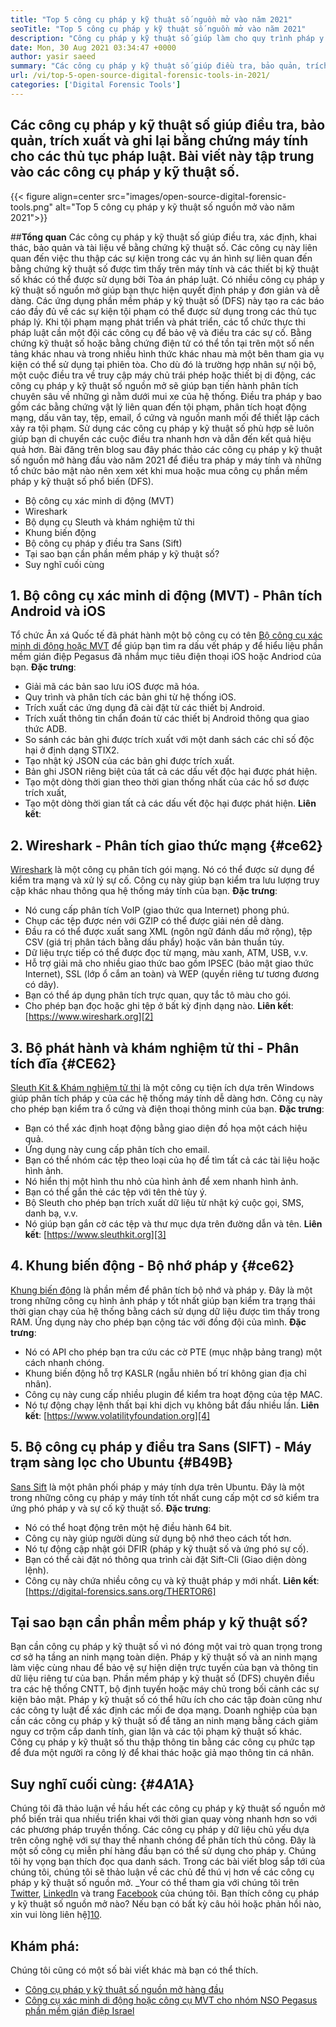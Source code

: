 ```yaml
---
title: "Top 5 công cụ pháp y kỹ thuật số nguồn mở vào năm 2021" 
seoTitle: "Top 5 công cụ pháp y kỹ thuật số nguồn mở vào năm 2021" 
description: "Công cụ pháp y kỹ thuật số giúp làm cho quy trình pháp y kỹ thuật số đơn giản và dễ dàng cho các thủ tục pháp lý. Bài viết này liệt kê các công cụ pháp y kỹ thuật số nguồn mở." 
date: Mon, 30 Aug 2021 03:34:47 +0000
author: yasir saeed
summary: "Các công cụ pháp y kỹ thuật số giúp điều tra, bảo quản, trích xuất và ghi lại bằng chứng máy tính cho các thủ tục pháp luật. Bài viết này tập trung vào các công cụ pháp y kỹ thuật số." 
url: /vi/top-5-open-source-digital-forensic-tools-in-2021/
categories: ['Digital Forensic Tools']
---
```


## Các công cụ pháp y kỹ thuật số giúp điều tra, bảo quản, trích xuất và ghi lại bằng chứng máy tính cho các thủ tục pháp luật. Bài viết này tập trung vào các công cụ pháp y kỹ thuật số.

{{< figure align=center src="images/open-source-digital-forensic-tools.png" alt="Top 5 công cụ pháp y kỹ thuật số nguồn mở vào năm 2021">}}


##**Tổng quan**
Các công cụ pháp y kỹ thuật số giúp điều tra, xác định, khai thác, bảo quản và tài liệu về bằng chứng kỹ thuật số. Các công cụ này liên quan đến việc thu thập các sự kiện trong các vụ án hình sự liên quan đến bằng chứng kỹ thuật số được tìm thấy trên máy tính và các thiết bị kỹ thuật số khác có thể được sử dụng bởi Tòa án pháp luật. Có nhiều công cụ pháp y kỹ thuật số nguồn mở giúp bạn thực hiện quyết định pháp y đơn giản và dễ dàng. Các ứng dụng phần mềm pháp y kỹ thuật số (DFS) này tạo ra các báo cáo đầy đủ về các sự kiện tội phạm có thể được sử dụng trong các thủ tục pháp lý. Khi tội phạm mạng phát triển và phát triển, các tổ chức thực thi pháp luật cần một đội các công cụ để bảo vệ và điều tra các sự cố.
Bằng chứng kỹ thuật số hoặc bằng chứng điện tử có thể tồn tại trên một số nền tảng khác nhau và trong nhiều hình thức khác nhau mà một bên tham gia vụ kiện có thể sử dụng tại phiên tòa. Cho dù đó là trường hợp nhân sự nội bộ, một cuộc điều tra về truy cập máy chủ trái phép hoặc thiết bị di động, các công cụ pháp y kỹ thuật số nguồn mở sẽ giúp bạn tiến hành phân tích chuyên sâu về những gì nằm dưới mui xe của hệ thống. Điều tra pháp y bao gồm các bằng chứng vật lý liên quan đến tội phạm, phân tích hoạt động mạng, dấu vân tay, tệp, email, ổ cứng và nguồn manh mối để thiết lập cách xảy ra tội phạm. Sử dụng các công cụ pháp y kỹ thuật số phù hợp sẽ luôn giúp bạn di chuyển các cuộc điều tra nhanh hơn và dẫn đến kết quả hiệu quả hơn.
Bài đăng trên blog sau đây phác thảo các công cụ pháp y kỹ thuật số nguồn mở hàng đầu vào năm 2021 để điều tra pháp y máy tính và những tổ chức bảo mật nào nên xem xét khi mua hoặc mua công cụ phần mềm pháp y kỹ thuật số phổ biến (DFS).
  * Bộ công cụ xác minh di động (MVT)
  * Wireshark
  * Bộ dụng cụ Sleuth và khám nghiệm tử thi
  * Khung biến động
  * Bộ công cụ pháp y điều tra Sans (Sift)
  * Tại sao bạn cần phần mềm pháp y kỹ thuật số?
  * Suy nghĩ cuối cùng

## 1. Bộ công cụ xác minh di động (MVT) - Phân tích Android và iOS
Tổ chức Ân xá Quốc tế đã phát hành một bộ công cụ có tên [Bộ công cụ xác minh di động hoặc MVT][1] để giúp bạn tìm ra dấu vết pháp y để hiểu liệu phần mềm gián điệp Pegasus đã nhắm mục tiêu điện thoại iOS hoặc Andriod của bạn.
**Đặc trưng**:
  * Giải mã các bản sao lưu iOS được mã hóa.
  * Quy trình và phân tích các bản ghi từ hệ thống iOS.
  * Trích xuất các ứng dụng đã cài đặt từ các thiết bị Android.
  * Trích xuất thông tin chẩn đoán từ các thiết bị Android thông qua giao thức ADB.
  * So sánh các bản ghi được trích xuất với một danh sách các chỉ số độc hại ở định dạng STIX2.
  * Tạo nhật ký JSON của các bản ghi được trích xuất.
  * Bản ghi JSON riêng biệt của tất cả các dấu vết độc hại được phát hiện.
  * Tạo một dòng thời gian theo thời gian thống nhất của các hồ sơ được trích xuất,
  * Tạo một dòng thời gian tất cả các dấu vết độc hại được phát hiện.
**Liên kết**:

## 2. Wireshark - Phân tích giao thức mạng   {#ce62}
[Wireshark][2] là một công cụ phân tích gói mạng. Nó có thể được sử dụng để kiểm tra mạng và xử lý sự cố. Công cụ này giúp bạn kiểm tra lưu lượng truy cập khác nhau thông qua hệ thống máy tính của bạn.
**Đặc trưng**:
  * Nó cung cấp phân tích VoIP (giao thức qua Internet) phong phú.
  * Chụp các tệp được nén với GZIP có thể được giải nén dễ dàng.
  * Đầu ra có thể được xuất sang XML (ngôn ngữ đánh dấu mở rộng), tệp CSV (giá trị phân tách bằng dấu phẩy) hoặc văn bản thuần túy.
  * Dữ liệu trực tiếp có thể được đọc từ mạng, màu xanh, ATM, USB, v.v.
  * Hỗ trợ giải mã cho nhiều giao thức bao gồm IPSEC (bảo mật giao thức Internet), SSL (lớp ổ cắm an toàn) và WEP (quyền riêng tư tương đương có dây).
  * Bạn có thể áp dụng phân tích trực quan, quy tắc tô màu cho gói.
  * Cho phép bạn đọc hoặc ghi tệp ở bất kỳ định dạng nào.
**Liên kết**: [https://www.wireshark.org][2]

## 3. Bộ phát hành và khám nghiệm tử thi - Phân tích đĩa   {#CE62}
[Sleuth Kit & Khám nghiệm tử thi][3] là một công cụ tiện ích dựa trên Windows giúp phân tích pháp y của các hệ thống máy tính dễ dàng hơn. Công cụ này cho phép bạn kiểm tra ổ cứng và điện thoại thông minh của bạn.
**Đặc trưng**:
  * Bạn có thể xác định hoạt động bằng giao diện đồ họa một cách hiệu quả.
  * Ứng dụng này cung cấp phân tích cho email.
  * Bạn có thể nhóm các tệp theo loại của họ để tìm tất cả các tài liệu hoặc hình ảnh.
  * Nó hiển thị một hình thu nhỏ của hình ảnh để xem nhanh hình ảnh.
  * Bạn có thể gắn thẻ các tệp với tên thẻ tùy ý.
  * Bộ Sleuth cho phép bạn trích xuất dữ liệu từ nhật ký cuộc gọi, SMS, danh bạ, v.v.
  * Nó giúp bạn gắn cờ các tệp và thư mục dựa trên đường dẫn và tên.
**Liên kết**: [https://www.sleuthkit.org][3]

## 4. Khung biến động - Bộ nhớ pháp y   {#ce62}
[Khung biến động][4] là phần mềm để phân tích bộ nhớ và pháp y. Đây là một trong những công cụ hình ảnh pháp y tốt nhất giúp bạn kiểm tra trạng thái thời gian chạy của hệ thống bằng cách sử dụng dữ liệu được tìm thấy trong RAM. Ứng dụng này cho phép bạn cộng tác với đồng đội của mình.
**Đặc trưng**:
  * Nó có API cho phép bạn tra cứu các cờ PTE (mục nhập bảng trang) một cách nhanh chóng.
  * Khung biến động hỗ trợ KASLR (ngẫu nhiên bố trí không gian địa chỉ nhân).
  * Công cụ này cung cấp nhiều plugin để kiểm tra hoạt động của tệp MAC.
  * Nó tự động chạy lệnh thất bại khi dịch vụ không bắt đầu nhiều lần.
**Liên kết**: [https://www.volatilityfoundation.org][4]

## 5. Bộ công cụ pháp y điều tra Sans (SIFT) - Máy trạm sàng lọc cho Ubuntu   {#B49B}
[Sans Sift][5] là một phân phối pháp y máy tính dựa trên Ubuntu. Đây là một trong những công cụ pháp y máy tính tốt nhất cung cấp một cơ sở kiểm tra ứng phó pháp y và sự cố kỹ thuật số.
**Đặc trưng**:
  * Nó có thể hoạt động trên một hệ điều hành 64 bit.
  * Công cụ này giúp người dùng sử dụng bộ nhớ theo cách tốt hơn.
  * Nó tự động cập nhật gói DFIR (pháp y kỹ thuật số và ứng phó sự cố).
  * Bạn có thể cài đặt nó thông qua trình cài đặt Sift-Cli (Giao diện dòng lệnh).
  * Công cụ này chứa nhiều công cụ và kỹ thuật pháp y mới nhất.
**Liên kết**: [https://digital-forensics.sans.org/THERTOR6]

## Tại sao bạn cần phần mềm pháp y kỹ thuật số?
Bạn cần công cụ pháp y kỹ thuật số vì nó đóng một vai trò quan trọng trong cơ sở hạ tầng an ninh mạng toàn diện. Pháp y kỹ thuật số và an ninh mạng làm việc cùng nhau để bảo vệ sự hiện diện trực tuyến của bạn và thông tin dữ liệu riêng tư của bạn. Phần mềm pháp y kỹ thuật số (DFS) chuyên điều tra các hệ thống CNTT, bộ định tuyến hoặc máy chủ trong bối cảnh các sự kiện bảo mật.
Pháp y kỹ thuật số có thể hữu ích cho các tập đoàn cũng như các công ty luật để xác định các mối đe dọa mạng. Doanh nghiệp của bạn cần các công cụ pháp y kỹ thuật số để tăng an ninh mạng bằng cách giảm nguy cơ trộm cắp danh tính, gian lận và các tội phạm kỹ thuật số khác. Công cụ pháp y kỹ thuật số thu thập thông tin bằng các công cụ phức tạp để đưa một người ra công lý để khai thác hoặc giả mạo thông tin cá nhân.

## Suy nghĩ cuối cùng:   {#4A1A}
Chúng tôi đã thảo luận về hầu hết các công cụ pháp y kỹ thuật số nguồn mở phổ biến trải qua nhiều triển khai với thời gian quay vòng nhanh hơn so với các phương pháp truyền thống. Các công cụ pháp y dữ liệu chủ yếu dựa trên công nghệ với sự thay thế nhanh chóng để phân tích thủ công. Đây là một số công cụ miễn phí hàng đầu bạn có thể sử dụng cho pháp y. Chúng tôi hy vọng bạn thích đọc qua danh sách. Trong các bài viết blog sắp tới của chúng tôi, chúng tôi sẽ thảo luận về các chủ đề thú vị hơn về các công cụ pháp y kỹ thuật số nguồn mở.
_Your có thể tham gia với chúng tôi trên [Twitter][7], [LinkedIn][8] và trang [Facebook][9] của chúng tôi. Bạn thích công cụ pháp y kỹ thuật số nguồn mở nào? Nếu bạn có bất kỳ câu hỏi hoặc phản hồi nào, xin vui lòng liên hệ][10].

## Khám phá:
Chúng tôi cũng có một số bài viết khác mà bạn có thể thích.
  * [Công cụ pháp y kỹ thuật số nguồn mở hàng đầu][11]
  * [Công cụ xác minh di động hoặc công cụ MVT cho nhóm NSO Pegasus phần mềm gián điệp Israel][1]

  
[1]: https://products.containerize.com/digital-forensic-software/mvt/
[2]: https://www.wireshark.org/
[3]: https://www.sleuthkit.org/
[4]: https://www.volatilityfoundation.org/
[5]: https://www.sans.org/tools/sift-workstation/
[6]: https://digital-forensics.sans.org/community/downloads/
[7]: https://twitter.com/containerize_co
[8]: https://www.linkedin.com/company/containerize/
[9]: http://facebook.com/containerize
[10]: mailto:yasir.saeed@aspose.com
[11]: https://products.containerize.com/digital-forensic-software/
